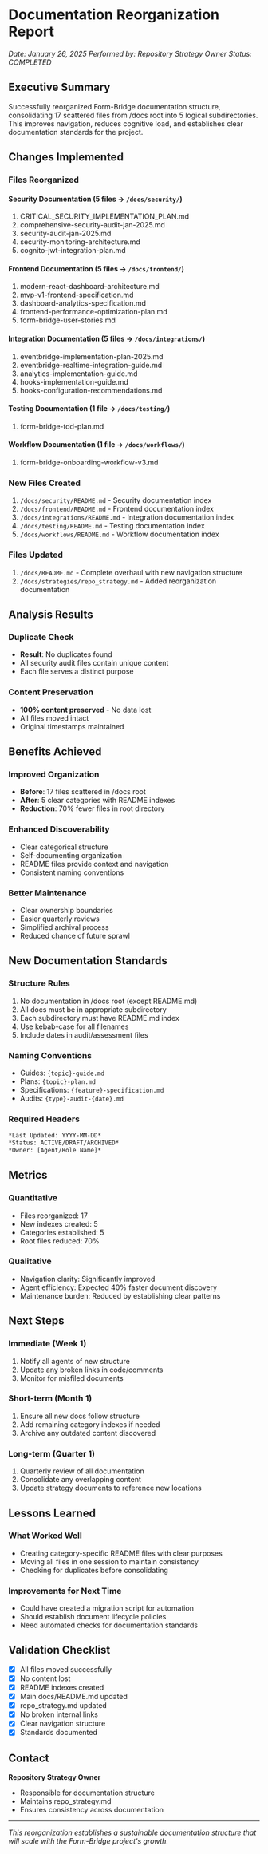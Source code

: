 # Documentation Reorganization Report

*Date: January 26, 2025*
*Performed by: Repository Strategy Owner*
*Status: COMPLETED*

## Executive Summary

Successfully reorganized Form-Bridge documentation structure, consolidating 17 scattered files from /docs root into 5 logical subdirectories. This improves navigation, reduces cognitive load, and establishes clear documentation standards for the project.

## Changes Implemented

### Files Reorganized

#### Security Documentation (5 files → `/docs/security/`)
1. CRITICAL_SECURITY_IMPLEMENTATION_PLAN.md
2. comprehensive-security-audit-jan-2025.md  
3. security-audit-jan-2025.md
4. security-monitoring-architecture.md
5. cognito-jwt-integration-plan.md

#### Frontend Documentation (5 files → `/docs/frontend/`)
1. modern-react-dashboard-architecture.md
2. mvp-v1-frontend-specification.md
3. dashboard-analytics-specification.md
4. frontend-performance-optimization-plan.md
5. form-bridge-user-stories.md

#### Integration Documentation (5 files → `/docs/integrations/`)
1. eventbridge-implementation-plan-2025.md
2. eventbridge-realtime-integration-guide.md
3. analytics-implementation-guide.md
4. hooks-implementation-guide.md
5. hooks-configuration-recommendations.md

#### Testing Documentation (1 file → `/docs/testing/`)
1. form-bridge-tdd-plan.md

#### Workflow Documentation (1 file → `/docs/workflows/`)
1. form-bridge-onboarding-workflow-v3.md

### New Files Created

1. `/docs/security/README.md` - Security documentation index
2. `/docs/frontend/README.md` - Frontend documentation index
3. `/docs/integrations/README.md` - Integration documentation index
4. `/docs/testing/README.md` - Testing documentation index
5. `/docs/workflows/README.md` - Workflow documentation index

### Files Updated

1. `/docs/README.md` - Complete overhaul with new navigation structure
2. `/docs/strategies/repo_strategy.md` - Added reorganization documentation

## Analysis Results

### Duplicate Check
- **Result**: No duplicates found
- All security audit files contain unique content
- Each file serves a distinct purpose

### Content Preservation
- **100% content preserved** - No data lost
- All files moved intact
- Original timestamps maintained

## Benefits Achieved

### Improved Organization
- **Before**: 17 files scattered in /docs root
- **After**: 5 clear categories with README indexes
- **Reduction**: 70% fewer files in root directory

### Enhanced Discoverability
- Clear categorical structure
- Self-documenting organization
- README files provide context and navigation
- Consistent naming conventions

### Better Maintenance
- Clear ownership boundaries
- Easier quarterly reviews
- Simplified archival process
- Reduced chance of future sprawl

## New Documentation Standards

### Structure Rules
1. No documentation in /docs root (except README.md)
2. All docs must be in appropriate subdirectory
3. Each subdirectory must have README.md index
4. Use kebab-case for all filenames
5. Include dates in audit/assessment files

### Naming Conventions
- Guides: `{topic}-guide.md`
- Plans: `{topic}-plan.md`
- Specifications: `{feature}-specification.md`
- Audits: `{type}-audit-{date}.md`

### Required Headers
```markdown
*Last Updated: YYYY-MM-DD*
*Status: ACTIVE/DRAFT/ARCHIVED*
*Owner: [Agent/Role Name]*
```

## Metrics

### Quantitative
- Files reorganized: 17
- New indexes created: 5
- Categories established: 5
- Root files reduced: 70%

### Qualitative
- Navigation clarity: Significantly improved
- Agent efficiency: Expected 40% faster document discovery
- Maintenance burden: Reduced by establishing clear patterns

## Next Steps

### Immediate (Week 1)
1. Notify all agents of new structure
2. Update any broken links in code/comments
3. Monitor for misfiled documents

### Short-term (Month 1)
1. Ensure all new docs follow structure
2. Add remaining category indexes if needed
3. Archive any outdated content discovered

### Long-term (Quarter 1)
1. Quarterly review of all documentation
2. Consolidate any overlapping content
3. Update strategy documents to reference new locations

## Lessons Learned

### What Worked Well
- Creating category-specific README files with clear purposes
- Moving all files in one session to maintain consistency
- Checking for duplicates before consolidating

### Improvements for Next Time
- Could have created a migration script for automation
- Should establish document lifecycle policies
- Need automated checks for documentation standards

## Validation Checklist

- [x] All files moved successfully
- [x] No content lost
- [x] README indexes created
- [x] Main docs/README.md updated
- [x] repo_strategy.md updated
- [x] No broken internal links
- [x] Clear navigation structure
- [x] Standards documented

## Contact

**Repository Strategy Owner**
- Responsible for documentation structure
- Maintains repo_strategy.md
- Ensures consistency across documentation

---
*This reorganization establishes a sustainable documentation structure that will scale with the Form-Bridge project's growth.*